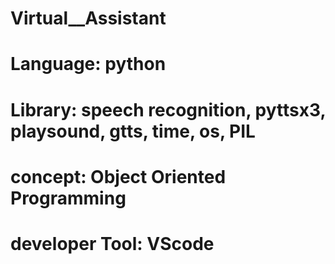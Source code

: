 # Virtual__Assistant
# Language: python
# Library: speech recognition, pyttsx3, playsound, gtts, time, os, PIL
# concept: Object Oriented Programming
# developer Tool: VScode

